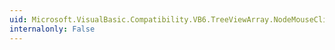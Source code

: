 ```yaml
---
uid: Microsoft.VisualBasic.Compatibility.VB6.TreeViewArray.NodeMouseClick
internalonly: False
---
```


